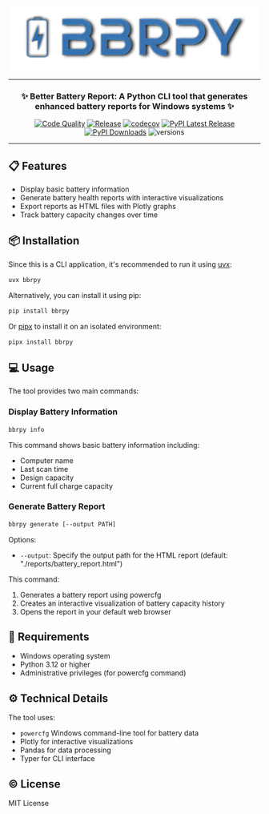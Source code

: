 <div align="center">

<img src="https://raw.githubusercontent.com/pablofueros/better-battery-report/main/assets/banner.png" alt="BBRPY logo" width="600"/>

---

### **✨ Better Battery Report: A Python CLI tool that generates enhanced battery reports for Windows systems ✨**

[![Code Quality](https://github.com/pablofueros/bbrpy/actions/workflows/code-quality.yaml/badge.svg)](https://github.com/pablofueros/bbrpy/actions/workflows/code-quality.yaml)
[![Release](https://github.com/pablofueros/bbrpy/actions/workflows/release.yaml/badge.svg)](https://github.com/pablofueros/bbrpy/actions/workflows/release.yaml)
[![codecov](https://codecov.io/gh/pablofueros/better-battery-report/graph/badge.svg?token=YGVE6SADVQ)](https://codecov.io/gh/pablofueros/better-battery-report)
[![PyPI Latest Release](https://img.shields.io/pypi/v/bbrpy.svg)](https://pypi.org/project/bbrpy/)
[![PyPI Downloads](https://img.shields.io/pypi/dm/bbrpy.svg?label=PyPI%20downloads)](https://pypi.org/project/bbrpy/)
![versions](https://img.shields.io/pypi/pyversions/bbrpy.svg)

---

</div>

## 📋 Features

- Display basic battery information
- Generate battery health reports with interactive visualizations
- Export reports as HTML files with Plotly graphs
- Track battery capacity changes over time

## 📦 Installation

Since this is a CLI application, it's recommended to run it using [uvx](https://docs.astral.sh/uv/guides/tools/):

```bash
uvx bbrpy
```

Alternatively, you can install it using pip:

```bash
pip install bbrpy
```

Or [pipx](https://github.com/pypa/pipx) to install it on an isolated environment:

```bash
pipx install bbrpy
```

## 💻 Usage

The tool provides two main commands:

### Display Battery Information

```bash
bbrpy info
```

This command shows basic battery information including:

- Computer name
- Last scan time
- Design capacity
- Current full charge capacity

### Generate Battery Report

```bash
bbrpy generate [--output PATH]
```

Options:

- `--output`: Specify the output path for the HTML report (default: "./reports/battery_report.html")

This command:

1. Generates a battery report using powercfg
2. Creates an interactive visualization of battery capacity history
3. Opens the report in your default web browser

## 📘 Requirements

- Windows operating system
- Python 3.12 or higher
- Administrative privileges (for powercfg command)

## ⚙️ Technical Details

The tool uses:

- `powercfg` Windows command-line tool for battery data
- Plotly for interactive visualizations
- Pandas for data processing
- Typer for CLI interface

## ©️ License

MIT License
